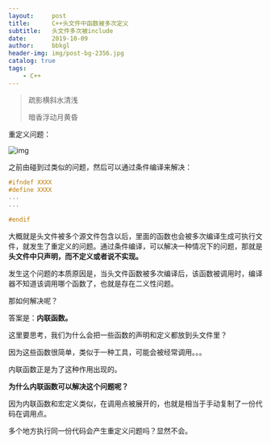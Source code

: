 ```yaml
---
layout:     post
title:      C++头文件中函数被多次定义
subtitle:   头文件多次被include
date:       2019-10-09
author:     bbkgl
header-img: img/post-bg-2356.jpg
catalog: true
tags:
    - C++
---
```


> 疏影横斜水清浅
>
> 暗香浮动月黄昏

重定义问题：

![img](https://ae01.alicdn.com/kf/Hd8ec6d86439b42128ff781f104bf58bdv.jpg)

之前由碰到过类似的问题，然后可以通过条件编译来解决：

```cpp
#ifndef XXXX
#define XXXX
...
...
    
#endif
```

大概就是头文件被多个源文件包含以后，里面的函数也会被多次编译生成可执行文件，就发生了重定义的问题。通过条件编译，可以解决一种情况下的问题，那就是**头文件中只声明，而不定义或者说不实现。**

发生这个问题的本质原因是，当头文件函数被多次编译后，该函数被调用时，编译器不知道该调用哪个函数了，也就是存在二义性问题。

那如何解决呢？

答案是：**内联函数。**

这里要思考，我们为什么会把一些函数的声明和定义都放到头文件里？

因为这些函数很简单，类似于一种工具，可能会被经常调用。。。

内联函数正是为了这种作用出现的。

**为什么内联函数可以解决这个问题呢？**

因为内联函数和宏定义类似，在调用点被展开的，也就是相当于手动复制了一份代码在调用点。

多个地方执行同一份代码会产生重定义问题吗？显然不会。